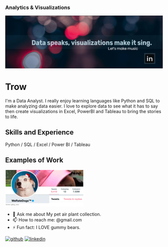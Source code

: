 
### Analytics & Visualizations
[LinkedIn]: https://www.linkedin.com/in/cyndimorris/
[![LinkedIn](https://github.com/TrowWay/trowway/blob/main/DataProfile%20banner3.png)][LinkedIn]  
# Trow  
I'm a Data Analyst. I really enjoy learning languages like Python and SQL to make analyzing data easier. I love to explore data to see what it has to say then create visualizations in Excel, PowerBI and Tableau to bring the stories to life.

## Skills and Experience  
Python / SQL / Excel / Power BI / Tableau  

## Examples of Work  
[<img src="weratedogspic.png" alt="WeRateDogs Analytics Project" style="width:250px">](https://github.com/TrowWay/AnalyticsPortfolio/blob/main/WeRateDogs.ipynb)



- 💬 Ask me about My pet air plant collection. 
- 📫 How to reach me: @gmail.com 
- ⚡ Fun fact: I LOVE gummy bears. 


[<img src='https://cdn.jsdelivr.net/npm/simple-icons@3.0.1/icons/github.svg' alt='github' height='40'>](https://github.com/trowway)  [<img src='https://cdn.jsdelivr.net/npm/simple-icons@3.0.1/icons/linkedin.svg' alt='linkedin' height='40'>](https://www.linkedin.com/in/@linkedIn/)  







